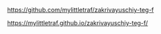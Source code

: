 https://github.com/mylittletraf/zakrivayuschiy-teg-f

https://mylittletraf.github.io/zakrivayuschiy-teg-f/
